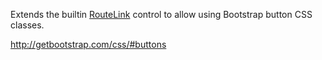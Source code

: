 Extends the builtin [RouteLink](/docs/controls/builtin/RouteLink) control to allow using Bootstrap button CSS classes.

<http://getbootstrap.com/css/#buttons>